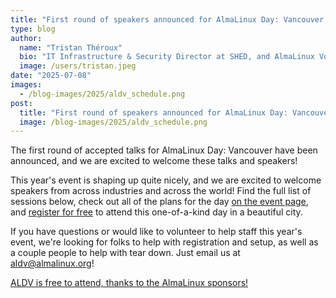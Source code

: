 ```yaml
---
title: "First round of speakers announced for AlmaLinux Day: Vancouver!"
type: blog
author:
  name: "Tristan Théroux"
  bio: "IT Infrastructure & Security Director at SHED, and AlmaLinux Volunteer"
  image: /users/tristan.jpeg
date: "2025-07-08"
images:
  - /blog-images/2025/aldv_schedule.png
post:
  title: "First round of speakers announced for AlmaLinux Day: Vancouver, and a few more fun updates!"
  image: /blog-images/2025/aldv_schedule.png
---
```


The first round of accepted talks for AlmaLinux Day: Vancouver have been announced, and we are excited to welcome these talks and speakers!

This year's event is shaping up quite nicely, and we are excited to welcome speakers from across industries and across the world! Find the full list of sessions below, check out all of the plans for the day [on the event page](https://almalinux.org/almalinux-day-vancouver-2025/), and [register for free](https://events.almalinux.org/event/135/) to attend this one-of-a-kind day in a beautiful city.

If you have questions or would like to volunteer to help staff this year's event, we're looking for folks to help with registration and setup, as well as a couple people to help with tear down. Just email us at aldv@almalinux.org!

<a href="https://events.almalinux.org/e/almalinuxdayvancouver" class="btn btn-lg px-4 me-md-2 al-cta-green"><i class="bi bi-box-arrow-in-right al-index-community-icon"></i> ALDV is free to attend, thanks to the AlmaLinux sponsors!</a>

<script type="text/javascript" src="https://sessionize.com/api/v2/uuayskow/view/Sessions"></script>
